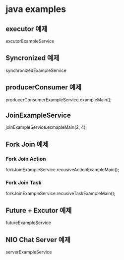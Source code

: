 # java examples

## executor 예제
excutorExampleService

## Syncronized 예제
synchronizedExampleService

## producerConsumer 예제
producerConsumerExampleService.exampleMain();

## JoinExampleService
joinExampleService.exmapleMain(2, 4);

## Fork Join 예제

### Fork Join Action
forkJoinExampleService.recusiveActionExampleMain();
### Fork Join Task
forkJoinExampleService.recusiveTaskExampleMain();

## Future + Excutor 예제
futureExampleService

## NIO Chat Server 예제
serverExampleService
